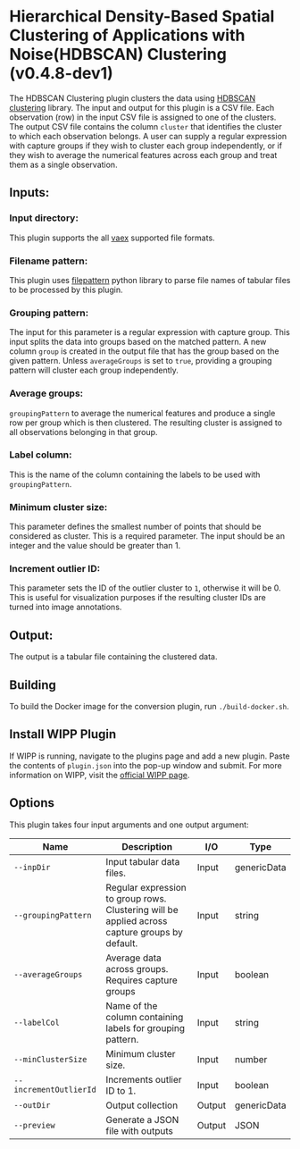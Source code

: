 ﻿# Hierarchical Density-Based Spatial Clustering of Applications with Noise(HDBSCAN) Clustering (v0.4.8-dev1)

The HDBSCAN Clustering plugin clusters the data using [HDBSCAN clustering](https://pypi.org/project/hdbscan/) library. The input and output for this plugin is a CSV file. Each observation (row) in the input CSV file is assigned to one of the clusters. The output CSV file contains the column `cluster` that identifies the cluster to which each observation belongs. A user can supply a regular expression with capture groups if they wish to cluster each group independently, or if they wish to average the numerical features across each group and treat them as a single observation.

## Inputs:

### Input directory:
This plugin supports the all [vaex](https://vaex.readthedocs.io/en/latest/guides/io.html) supported file formats.

### Filename pattern:
This plugin uses [filepattern](https://filepattern2.readthedocs.io/en/latest/Home.html) python library to parse file names of tabular files to be processed by this plugin.

### Grouping pattern:
The input for this parameter is a regular expression with capture group. This input splits the data into groups based on the matched pattern. A new column `group` is created in the output file that has the group based on the given pattern. Unless `averageGroups` is set to `true`, providing a grouping pattern will cluster each group independently.

### Average groups:
`groupingPattern` to average the numerical features and produce a single row per group which is then clustered. The resulting cluster is assigned to all observations belonging in that group.

### Label column:
This is the name of the column containing the labels to be used with `groupingPattern`.

### Minimum cluster size:
This parameter defines the smallest number of points that should be considered as cluster. This is a required parameter. The input should be an integer and the value should be greater than 1.

### Increment outlier ID:
This parameter sets the ID of the outlier cluster to `1`, otherwise it will be 0. This is useful for visualization purposes if the resulting cluster IDs are turned into image annotations.

## Output:
The output is a tabular file containing the clustered data.

## Building
To build the Docker image for the conversion plugin, run
`./build-docker.sh`.

## Install WIPP Plugin
If WIPP is running, navigate to the plugins page and add a new plugin. Paste the contents of `plugin.json` into the pop-up window and submit.
For more information on WIPP, visit the [official WIPP page](https://isg.nist.gov/deepzoomweb/software/wipp).

## Options

This plugin takes four input arguments and one output argument:

| Name                   | Description                                                                                    | I/O    | Type          |
| ---------------------- | ---------------------------------------------------------------------------------------------- | ------ | ------------- |
| `--inpDir`             | Input tabular data files.                                                                      | Input  | genericData   |
| `--groupingPattern`    | Regular expression to group rows. Clustering will be applied across capture groups by default. | Input  | string        |
| `--averageGroups`      | Average data across groups. Requires capture groups                                            | Input  | boolean       |
| `--labelCol`           | Name of the column containing labels for grouping pattern.                                     | Input  | string        |
| `--minClusterSize`     | Minimum cluster size.                                                                          | Input  | number        |
| `--incrementOutlierId` | Increments outlier ID to 1.                                                                    | Input  | boolean       |
| `--outDir`             | Output collection                                                                              | Output | genericData   |
| `--preview`            | Generate a JSON file with outputs                                                              | Output | JSON       |
